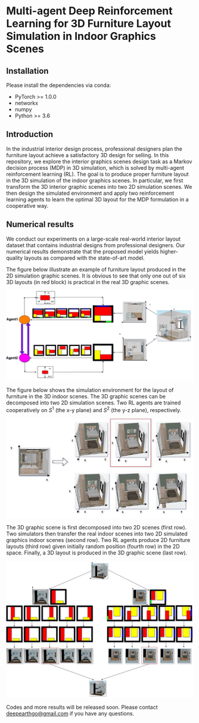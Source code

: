 # Multi-agent Deep Reinforcement Learning for 3D Furniture Layout Simulation in Indoor Graphics Scenes

## Installation
Please install the dependencies via conda:
 * PyTorch >= 1.0.0
 * networkx
 * numpy
 * Python >= 3.6

## Introduction

In the industrial interior design process, professional designers plan the furniture layout achieve a satisfactory 3D design for selling. In this repository, we explore the interior graphics scenes design task as a Markov decision process (MDP) in 3D simulation, which is solved by multi-agent reinforcement learning (RL). The goal is to produce proper furniture layout in the 3D simulation of the indoor graphics scenes. In particular, we first transform the 3D interior graphic scenes into two 2D simulation scenes. We then design the simulated environment and apply two reinforcement learning agents to learn the optimal 3D layout for the MDP formulation in a cooperative way. 

## Numerical results

We conduct our experiments on a large-scale real-world interior layout dataset that contains industrial designs from professional designers. Our numerical results demonstrate that the proposed model yields higher-quality layouts as compared with the state-of-art model.  

The figure below illustrate an example of furniture layout produced in the 2D simulation graphic scenes. It is obvious to see that only one out of six 3D layouts (in red block) is practical in the real 3D graphic scenes.

![2D&3D](fig1.jpg)

The figure below shows the simulation environment for the layout of furniture in the 3D indoor scenes. The 3D graphic scenes can be decomposed into two 2D simulation scenes. Two RL agents are trained cooperatively on $S^1$ (the x-y plane) and $S^2$ (the y-z plane), respectively. 

![MDP Formulation](fig2.jpg)

The 3D graphic scene is first decomposed into two 2D scenes (first row). Two simulators then transfer the real indoor scenes into two 2D simulated graphics indoor scenes (second row). Two RL agents produce 2D furniture layouts (third row) given initially random position (fourth row) in the 2D space. Finally, a 3D layout is produced in the 3D graphic scene (last row).

![Results](fig3.jpg)

Codes and more results will be released soon. Please contact deepearthgo@gmail.com if you have any questions.

